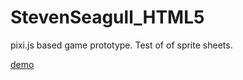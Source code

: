 StevenSeagull_HTML5
===================

pixi.js based game prototype.
Test of of sprite sheets.

<a href="http://www.designbuildplay.co.uk/projects/stevenseagull/">demo</a>

